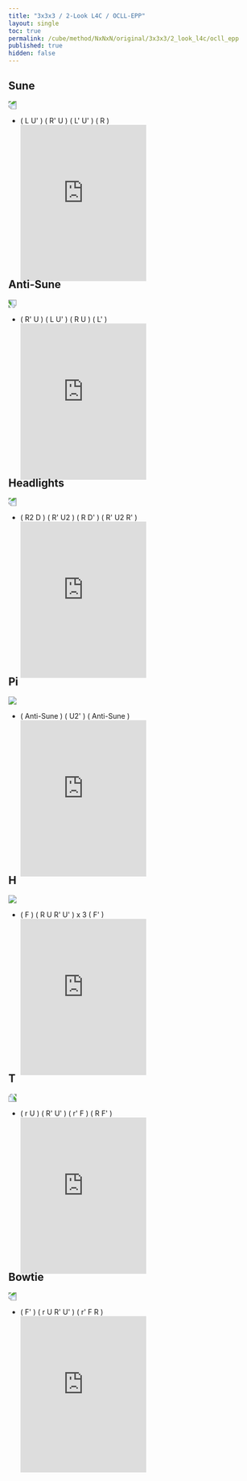```yaml
---
title: "3x3x3 / 2-Look L4C / OCLL-EPP"
layout: single
toc: true
permalink: /cube/method/NxNxN/original/3x3x3/2_look_l4c/ocll_epp
published: true
hidden: false
---
```


<head>
  <base target="_blank">
  <style>
    .iframe-wrapper {
      overflow      : hidden;
      margin-bottom : -35px;
    }
    iframe {
      width         : 250px;
      height        : 330px;
      margin-top    : -20px;
      border        : none;
    }
    img {
      max-width:100px;
    }
  </style>
</head>



## Sune

<img src="https://www.speedsolving.com/wiki/images/2/20/OCLL-EPP_S.jpg" style="transform:rotate(180deg)">

- ( L U' ) ( R' U ) ( L' U' ) ( R )
  <div class="iframe-wrapper">
    <iframe
      scrolling="no"
      src="https://ruwix.com/widget/3d/?alg=L%20U'%20R'%20U%20L'%20U'%20R&colored=U*/em%20u/c&solved=U-&hover=9&speed=500&flags=canvas"
    ></iframe>
  </div>



## Anti-Sune

<img src="https://www.speedsolving.com/wiki/images/b/b8/OCLL-EPP_aS.jpg" style="transform:rotate(90deg)">

- ( R' U ) ( L U' ) ( R U ) ( L' )
  <div class="iframe-wrapper">
    <iframe
      scrolling="no"
      src="https://ruwix.com/widget/3d/?alg=R'%20U%20L%20U'%20R%20U%20L'&colored=U*/em%20u/c&solved=U-&hover=9&speed=500&flags=canvas"
    ></iframe>
  </div>



## Headlights

<img src="https://www.speedsolving.com/wiki/images/f/f3/OCLL-EPP_U.jpg" style="transform:rotate(180deg)">

- ( R2 D ) ( R' U2 ) ( R D' ) ( R' U2 R' )
  <div class="iframe-wrapper">
    <iframe
      scrolling="no"
      src="https://ruwix.com/widget/3d/?alg=R2%20D%20R'%20U2'%20R%20D'%20R'%20U2'%20R'&colored=U*/em%20u/c&solved=U-&hover=9&speed=500&flags=canvas"
    ></iframe>
  </div>



## Pi

<img src="https://www.speedsolving.com/wiki/images/0/08/OCLL-EPP_pi.jpg">

- ( Anti-Sune ) ( U2' ) ( Anti-Sune )
  <div class="iframe-wrapper">
    <iframe
      scrolling="no"
      src="https://ruwix.com/widget/3d/?alg=R'%20U%20L%20U'%20R%20U%20L'%20U2'%20R'%20U%20L%20U'%20R%20U%20L'&colored=U*/em%20u/c&solved=U-&hover=9&speed=500&flags=canvas"
    ></iframe>
  </div>



## H

<img src="https://www.speedsolving.com/wiki/images/9/96/OCLL-EPP_H.jpg">

- ( F ) ( R U R' U' ) x 3 ( F' )
  <div class="iframe-wrapper">
    <iframe
      scrolling="no"
      src="https://ruwix.com/widget/3d/?alg=F%20R%20U%20R'%20U'%20R%20U%20R'%20U'%20R%20U%20R'%20U'%20F'&colored=U*/em%20u/c&solved=U-&hover=9&speed=500&flags=canvas"
    ></iframe>
  </div>



## T

<img src="https://www.speedsolving.com/wiki/images/c/c3/OCLL-EPP_T.jpg" style="transform:rotate(-90deg)">

- ( r U ) ( R' U' ) ( r' F ) ( R F' )
  <div class="iframe-wrapper">
    <iframe
      scrolling="no"
      src="https://ruwix.com/widget/3d/?alg=r%20U%20R'%20U'%20r'%20F%20R%20F'&colored=U*/em%20u/c&solved=U-&hover=9&speed=500&flags=canvas"
    ></iframe>
  </div>



## Bowtie

<img src="https://www.speedsolving.com/wiki/images/6/6b/OCLL-EPP_L.jpg" style="transform:rotate(180deg)">

- ( F' ) ( r U R' U' ) ( r' F R )
  <div class="iframe-wrapper">
    <iframe
      scrolling="no"
      src="https://ruwix.com/widget/3d/?alg=F'%20r%20U%20R'%20U'%20r'%20F%20R&colored=U*/em%20u/c&solved=U-&hover=9&speed=500&flags=canvas"
    ></iframe>
  </div>
